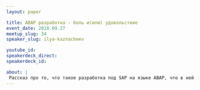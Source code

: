 ```yaml
---
layout: paper

title: ABAP разработка - боль и(или) удовольствие
event_date: 2018.09.27
meetup_slug: 34
speaker_slug: ilya-kaznacheev

youtube_id:
speakerdeck_direct:
speakerdeck_id:

about: |
 Рассказ про то, что такое разработка под SAP на языке ABAP, что в ней интересного, чем этот процесс отличается от мейнстримного программирования, и зачем это здоровому человеку
---
```


